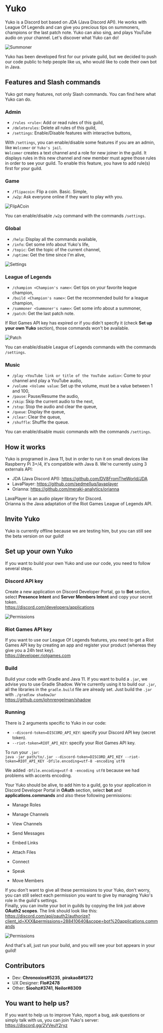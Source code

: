 # Yuko

Yuko is a Discord bot based on JDA (Java Discord API). He works with League Of Legends and can give you precious tips on summoners, champions or the last patch note. Yuko can also sing, and plays YouTube audio on your channel. Let's discover what Yuko can do!

![Summoner](images/summoner.png)

Yuko has been developed first for our private guild, but we decided to push our code public to help people like us, who would like to code their own bot in Java.

## Features and Slash commands
Yuko got many features, not only Slash commands. You can find here what Yuko can do.

### Admin
* `/rules <rule>`: Add or read rules of this guild,
* `/deleterules`: Delete all rules of this guild,
* `/settings`: Enable/Disable features with interactive buttons,

With `/settings`, you can enable/disable some features if you are an admin, like `Welcomer` or `Yuko's jail`.  
`Welcomer` creates a text channel and a role for new joiner in the guild. It displays rules in this new channel and new member must agree those rules in order to see your guild. To enable this feature, you have to add rule(s) first for your guild.

### Game
* `/flipacoin`: Flip a coin. Basic. Simple,
* `/w2p`: Ask everyone online if they want to play with you.

![FlipACoin](images/flipacoin.png)

You can enable/disable `/w2p` command with the commands `/settings`.

### Global
* `/help`: Display all the commands available,
* `/info`: Get some info about Yuko's life,
* `/topic`: Get the topic of the current channel,
* `/uptime`: Get the time since I'm alive,

![Settings](images/settings.png)

### League of Legends

* `/champion <Champion's name>`: Get tips on your favorite league champion,
* `/build <Champion's name>`: Get the recommended build for a league champion,
* `/summoner <Summoner's name>`: Get some info about a summoner,
* `/patch`: Get the last patch note.

If Riot Games API key has expired or if you didn't specify it (check **Set up your own Yuko** section), those commands won't be available.

![Patch](images/patch.png)

You can enable/disable League of Legends commands with the commands `/settings`.

### Music
* `/play <YouTube link or title of the YouTube audio>`: Come to your channel and play a YouTube audio,
* `/volume <Volume value`: Set up the volume, must be a value between 1 and 100,
* `/pause`: Pause/Resume the audio,
* `/skip`: Skip the current audio to the next,
* `/stop`: Stop the audio and clear the queue,
* `/queue`: Display the queue,
* `/clear`: Clear the queue,
* `/shuffle`: Shuffle the queue.

You can enable/disable music commands with the commands `/settings`.

## How it works
Yuko is programed in Java 11, but in order to run it on small devices like Raspberry Pi 3+/4, it's compatible with Java 8. We're currently using 3 externals API:
* JDA (Java Discord API): https://github.com/DV8FromTheWorld/JDA
* LavaPlayer: https://github.com/sedmelluq/lavaplayer
* Orianna: https://github.com/meraki-analytics/orianna

LavaPlayer is an audio player library for Discord.  
Orianna is the Java adaptation of the Riot Games League of Legends API.

## Invite Yuko
Yuko is currently offline because we are testing him, but you can still see the beta version on our guild!

## Set up your own Yuko
If you want to build your own Yuko and use our code, you need to follow several steps.

### Discord API key
Create a new application on Discord Developer Portal, go to **Bot** section, select **Presence Intent** and **Server Members Intent** and copy your secret token.  
https://discord.com/developers/applications

![Permissions](images/DiscordKey.png)

### Riot Games API key
If you want to use our League Of Legends features, you need to get a Riot Games API key by creating an app and register your product (whereas they give you a 24h test key).  
https://developer.riotgames.com

### Build
Build your code with Gradle and Java 11. If you want to build a `.jar`, we advise you to use Gradle Shadow. We're currently using it to build our `.jar`, all the libraries in the `gradle.build` file are already set. Just build the `.jar` with `./gradlew shadowJar`  
https://github.com/johnrengelman/shadow

### Running
There is 2 arguments specific to Yuko in our code:
* `--discord-token=DISCORD_API_KEY`: specify your Discord API key (secret token).
* `--riot-token=RIOT_API_KEY`: specify your Riot Games API key.

To run your `.jar`:  
`java -jar path/to/.jar --discord-token=DISCORD_API_KEY --riot-token=RIOT_API_KEY -Dfile.encoding=utf-8 -encoding utf8`  


We added `-Dfile.encoding=utf-8 -encoding utf8` because we had problems with accents encoding.  


Your Yuko should be alive, to add him to a guild, go to your application in Discord Developer Portal in **OAuth** section, select **bot** and **applications.commands** and also these following permissions:
* Manage Roles
* Manage Channels
* View Channels  


* Send Messages
* Embed Links
* Attach Files


* Connect
* Speak
* Move Members

If you don't want to give all these permissions to your Yuko, don't worry, you can still select each permission you want to give by managing Yuko's role in the guild's settings.  
Finally, you can invite your bot in guilds by copying the link just above **OAuth2 scopes**. The link should look like this:  
https://discord.com/api/oauth2/authorize?client_id=XXX&permissions=288410640&scope=bot%20applications.commands

![Permissions](images/permissions.png)

And that's all, just run your build, and you will see your bot appears in your guild!

## Contributors
* Dev: **Chronoxios#5235**, **pirakao8#1272**
* UX Designer: **Flo#2478**
* Other: **Sioohz#3741**, **Neilor#8309**

## You want to help us?
If you want to help us to improve Yuko, report a bug, ask questions or simply talk with us, you can join Yuko's server: https://discord.gg/2VVeuY2ryz


